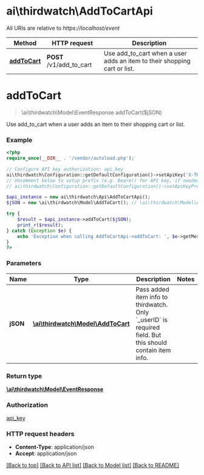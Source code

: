 # ai\thirdwatch\AddToCartApi

All URIs are relative to *https://localhost/event*

Method | HTTP request | Description
------------- | ------------- | -------------
[**addToCart**](AddToCartApi.md#addToCart) | **POST** /v1/add_to_cart | Use add_to_cart when a user adds an item to their shopping cart or list.


# **addToCart**
> \ai\thirdwatch\Model\EventResponse addToCart($jSON)

Use add_to_cart when a user adds an item to their shopping cart or list.

### Example
```php
<?php
require_once(__DIR__ . '/vendor/autoload.php');

// Configure API key authorization: api_key
ai\thirdwatch\Configuration::getDefaultConfiguration()->setApiKey('X-THIRDWATCH-API-KEY', 'YOUR_API_KEY');
// Uncomment below to setup prefix (e.g. Bearer) for API key, if needed
// ai\thirdwatch\Configuration::getDefaultConfiguration()->setApiKeyPrefix('X-THIRDWATCH-API-KEY', 'Bearer');

$api_instance = new ai\thirdwatch\Api\AddToCartApi();
$jSON = new \ai\thirdwatch\Model\AddToCart(); // \ai\thirdwatch\Model\AddToCart | Pass added item info to thirdwatch. Only `_userID` is required field. But this should contain item info.

try {
    $result = $api_instance->addToCart($jSON);
    print_r($result);
} catch (Exception $e) {
    echo 'Exception when calling AddToCartApi->addToCart: ', $e->getMessage(), PHP_EOL;
}
?>
```

### Parameters

Name | Type | Description  | Notes
------------- | ------------- | ------------- | -------------
 **jSON** | [**\ai\thirdwatch\Model\AddToCart**](../Model/AddToCart.md)| Pass added item info to thirdwatch. Only &#x60;_userID&#x60; is required field. But this should contain item info. |

### Return type

[**\ai\thirdwatch\Model\EventResponse**](../Model/EventResponse.md)

### Authorization

[api_key](../../README.md#api_key)

### HTTP request headers

 - **Content-Type**: application/json
 - **Accept**: application/json

[[Back to top]](#) [[Back to API list]](../../README.md#documentation-for-api-endpoints) [[Back to Model list]](../../README.md#documentation-for-models) [[Back to README]](../../README.md)

